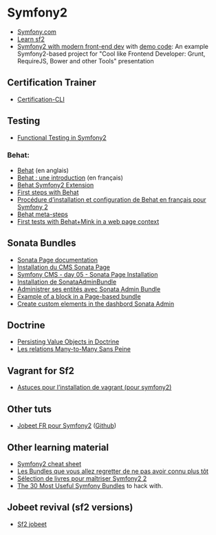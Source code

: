 # Symfony2

- [Symfony.com](http://symfony.com)
- [Learn sf2](http://gnugat.github.io/tags/learn-symfony2-series.html)
- [Symfony2 with modern front-end dev](http://fr.slideshare.net/weaverryan/cool-like-frontend-developer-grunt-requirejs-bower-and-other-tools-29177248) with [demo code](https://github.com/knpuniversity/symfonycon-frontend): An example Symfony2-based project for "Cool like Frontend Developer: Grunt, RequireJS, Bower and other Tools" presentation


## Certification Trainer

- [Certification-CLI](https://github.com/certificationy/certificationy-cli)

## Testing

- [Functional Testing in Symfony2](http://www.sitepoint.com/functional-testing-symfony2/)

### Behat:

- [Behat](http://docs.behat.org/) (en anglais)
- [Behat : une introduction](http://blog.lepine.pro/php/behat-jour-1-comment-tester-son-produit-scrum) (en français)
- [Behat Symfony2 Extension](http://extensions.behat.org/symfony2/index.html)
- [First steps with Behat](https://www.theodo.fr/blog/2013/04/first-steps-with-behat/)
- [Procédure d’installation et configuration de Behat en français pour Symfony 2](http://blog.prestaconcept.net/2013/02/11/procedure-dinstallation-et-configuration-de-behat-en-francais-pour-symfony-2.html)
- [Behat meta-steps](http://knplabs.com/blog/2011/12/15/behat-like-a-boss-meta-steps/)
- [First tests with Behat+Mink in a web page context](http://www.theodo.fr/blog/2013/04/first-steps-with-behat/)


## Sonata Bundles

- [Sonata Page documentation](http://sonata-project.org/bundles/page/master/doc/index.html)
- [Installation du CMS Sonata Page](http://www.coolcoyote.net/php-mysql/installation-du-cms-sonata-page)
- [Symfony CMS - day 05 - Sonata Page Installation](http://pygmeeweb.com/2013/10/13/cms-day05-sonata-page-installation.html)
- [Installation de SonataAdminBundle](http://jobeet.thuau.fr/le-paquet-admin)
- [Administrer ses entités avec Sonata Admin Bundle](http://www.valentin-rebierre.ekow.o2switch.net/administrer-ses-entites-avec-sonata-admin-bundle/)
- [Example of a block in a Page-based bundle](https://github.com/STIWL/STIWLEschoolThirdSonataBlockBundle)
- [Create custom elements in the dashbord Sonata Admin](http://stackoverflow.com/a/15167450/490589)

## Doctrine

- [Persisting Value Objects in Doctrine](http://rosstuck.com/persisting-value-objects-in-doctrine/)
- [Les relations Many-to-Many Sans Peine](http://www.prowebdev.us/2012/07/symfnoy2-many-to-many-relation-with.html)

## Vagrant for Sf2

- [Astuces pour l’installation de vagrant (pour symfony2)](http://blog.prestaconcept.net/2012/05/14/astuces-pour-linstallation-de-vagrant-pour-symfony2.html)

## Other tuts

- [Jobeet FR pour Symfony2](http://jobeet.thuau.fr/) ([Github](https://github.com/thujohn/Jobeet))

## Other learning material

- [Symfony2 cheat sheet](http://www.symfony2cheatsheet.com)
- [Les Bundles que vous allez regretter de ne pas avoir connu plus tôt](http://jolicode.github.io/best-bundle-conf)
- [Sélection de livres pour maîtriser Symfony2 2](http://www.haimoura.fr/Blog/Selection-de-livres-pour-maitriser-Symfony-2)
- [The 30 Most Useful Symfony Bundles](http://symfony.com/blog/the-30-most-useful-symfony-bundles-and-making-them-even-better) to hack with.

## Jobeet revival (sf2 versions)
- [Sf2 jobeet](http://www.intelligentbee.com/blog/2013/08/07/symfony2-jobeet-day-1-starting-up-the-project/)
